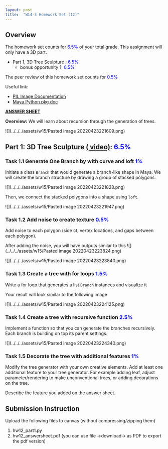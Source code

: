 ```yaml
---
layout: post
title:  "W14-3 Homework Set (12)"
---
```


## Overview
The homework set counts for <span style="color:#0000ff;"> 6.5%  </span> of your total grade. This assignment will only have a 3D part. 

- Part 1,  3D Tree Sculpture :  <span style="color:#0000ff;"> 6.5%  </span>
	- bonus opportunity 1: <span style="color:#0000ff;"> 0.5%  </span>


The peer review of this homework set counts for <span style="color:#0000ff;"> 0.5%  </span>


Useful link:
-  [PIL Image Documentation](https://pillow.readthedocs.io/en/stable/reference/Image.html)
-  [Maya Python pkg doc](https://help.autodesk.com/view/MAYAUL/2022/ENU/index.html?contextId=COMMANDSPYTHON-INDEX)


**[ANSWER SHEET](https://docs.google.com/document/d/1gJvIIpoWFOkX84aP6kYjFaxeq9Z7AHHzq7S6TNb4f2I/edit#)**

**Overview:** We will learn about recursion through the generation of trees.

![](../../../assets/w15/Pasted image 20220423221609.png)




## Part 1: 3D Tree Sculpture [( video)]():  <span style="color:#0000ff;"> 6.5%  </span>

### Task 1.1 Generate One Branch by with curve and loft<span style="color:#0000ff;"> 1%  </span>
Initiate a class `Branch` that would generate a branch-like shape in Maya. We will create the branch structure by drawing a group of stacked polygons. 

![](../../../assets/w15/Pasted image 20220423221828.png)

Then, we connect the stacked polygons into a shape using `loft`. 

![](../../../assets/w15/Pasted image 20220423221947.png)

### Task 1.2 Add noise  to create texture  <span style="color:#0000ff;"> 0.5%  </span>
Add noise to each polygon (side ct, vertex locations, and gaps between each polygon). 

After adding the noise, you will have outputs similar to this 
![](../../../assets/w15/Pasted image 20220423223824.png)

![](../../../assets/w15/Pasted image 20220423223840.png)

### Task 1.3 Create a tree with for loops  <span style="color:#0000ff;"> 1.5% </span>
Write a for loop that generates a list `Branch` instances and visualize it 

Your result will look similar to the following image 

![](../../../assets/w15/Pasted image 20220423224125.png)

### Task 1.4 Create a tree with recursive function <span style="color:#0000ff;"> 2.5% </span>
Implement a function so that you can generate the branches recursively. Each branch is building on top its parent settings. 

![](../../../assets/w15/Pasted image 20220423224340.png)



### Task 1.5 Decorate the tree with additional features <span style="color:#0000ff;"> 1% </span>
Modify the tree generator with your own creative elements. Add at least one additional feature to your tree generator. For example adding leaf, adjust parameter/rendering to make unconventional trees, or adding decorations on the tree.

Describe the feature you added on the answer sheet. 


## Submission Instruction 
Upload the following files to canvas (without compressing/zipping them)
1. hw12_part1.py
3. hw12_answersheet.pdf (you can use file ->download-> as PDF to export the pdf version)
